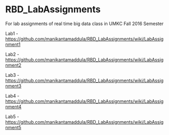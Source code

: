 # RBD_LabAssignments
For lab assignments of real time big data class in UMKC Fall 2016 Semester

Lab1 - https://github.com/manikantamaddula/RBD_LabAssignments/wiki/LabAssignment1

Lab2 - https://github.com/manikantamaddula/RBD_LabAssignments/wiki/LabAssignment2

Lab3 - https://github.com/manikantamaddula/RBD_LabAssignments/wiki/LabAssignment3

Lab4 - https://github.com/manikantamaddula/RBD_LabAssignments/wiki/LabAssignment4

Lab5 - https://github.com/manikantamaddula/RBD_LabAssignments/wiki/LabAssignment5